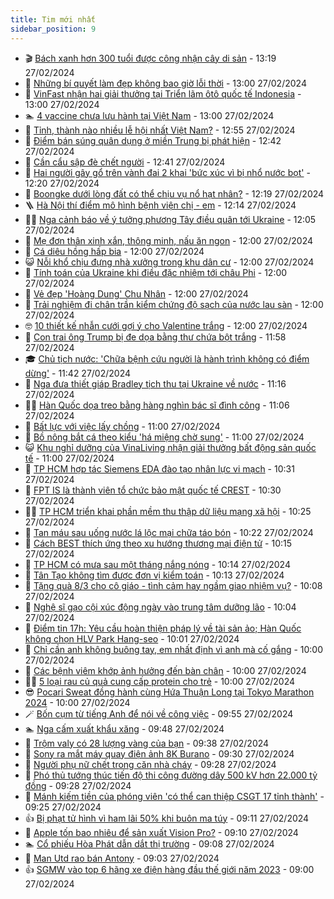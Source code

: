 ```yaml
---
title: Tim mới nhất
sidebar_position: 9
---
```


<!-- vnexpress-tin-moi-nhat:START -->
- 🎬 [Bách xanh hơn 300 tuổi được công nhận cây di sản](https://vnexpress.net/bach-xanh-hon-300-tuoi-duoc-cong-nhan-cay-di-san-4715982.html) - 13:19 27/02/2024
- 🐎 [Những bí quyết làm đẹp không bao giờ lỗi thời](https://vnexpress.net/nhung-bi-quyet-lam-dep-khong-bao-gio-loi-thoi-4715961.html) - 13:00 27/02/2024
- 🦍 [VinFast nhận hai giải thưởng tại Triển lãm ôtô quốc tế Indonesia](https://vnexpress.net/vinfast-nhan-hai-giai-thuong-tai-trien-lam-oto-quoc-te-indonesia-4716025.html) - 13:00 27/02/2024
- 🏊 [4 vaccine chưa lưu hành tại Việt Nam](https://vnexpress.net/4-vaccine-chua-luu-hanh-tai-viet-nam-4715909.html) - 13:00 27/02/2024
- 🎊 [Tỉnh, thành nào nhiều lễ hội nhất Việt Nam?](https://vnexpress.net/tinh-thanh-nao-nhieu-le-hoi-nhat-viet-nam-4715881.html) - 12:55 27/02/2024
- 🎃 [Điểm bán súng quân dụng ở miền Trung bị phát hiện](https://vnexpress.net/diem-ban-vu-khi-o-mien-trung-bi-phat-hien-4716021.html) - 12:42 27/02/2024
- 🧰 [Cần cẩu sập đè chết người](https://vnexpress.net/can-cau-sap-de-chet-nguoi-4716026.html) - 12:41 27/02/2024
- 🔭 [Hai người gây gổ trên vành đai 2 khai &#39;bức xúc vì bị nhổ nước bọt&#39;](https://vnexpress.net/hai-nguoi-gay-go-tren-vanh-dai-2-khai-buc-xuc-vi-bi-nho-nuoc-bot-4716023.html) - 12:20 27/02/2024
- 🫶 [Boongke dưới lòng đất có thể chịu vụ nổ hạt nhân?](https://vnexpress.net/boongke-duoi-long-dat-co-the-chiu-vu-no-hat-nhan-4715943.html) - 12:19 27/02/2024
- 🪜 [Hà Nội thí điểm mô hình bệnh viện chị - em](https://vnexpress.net/ha-noi-thi-diem-mo-hinh-benh-vien-chi-em-4715988.html) - 12:14 27/02/2024
- 👨‍🏫 [Nga cảnh báo về ý tưởng phương Tây điều quân tới Ukraine](https://vnexpress.net/nga-canh-bao-ve-y-tuong-phuong-tay-dieu-quan-toi-ukraine-4716019.html) - 12:05 27/02/2024
- 🎊 [Mẹ đơn thân xinh xắn, thông minh, nấu ăn ngon](https://vnexpress.net/me-don-than-xinh-xan-thong-minh-nau-an-ngon-4715967.html) - 12:00 27/02/2024
- 🎊 [Cá diêu hồng hấp bia](https://vnexpress.net/ca-dieu-hong-hap-bia-4715868.html) - 12:00 27/02/2024
- 😺 [Nỗi khổ chịu đựng nhà xưởng trong khu dân cư](https://vnexpress.net/noi-kho-chiu-dung-nha-xuong-trong-khu-dan-cu-4715726.html) - 12:00 27/02/2024
- 🐘 [Tính toán của Ukraine khi điều đặc nhiệm tới châu Phi](https://vnexpress.net/tinh-toan-cua-ukraine-khi-dieu-dac-nhiem-toi-chau-phi-4715680.html) - 12:00 27/02/2024
- 🌁 [Vẻ đẹp &#39;Hoàng Dung&#39; Chu Nhân](https://vnexpress.net/ve-dep-hoang-dung-chu-nhan-4715509.html) - 12:00 27/02/2024
- 🐲 [Trải nghiệm đi chân trần kiểm chứng độ sạch của nước lau sàn](https://vnexpress.net/trai-nghiem-di-chan-tran-kiem-chung-do-sach-cua-nuoc-lau-san-4715865.html) - 12:00 27/02/2024
- 🤓 [10 thiết kế nhẫn cưới gợi ý cho Valentine trắng](https://vnexpress.net/10-thiet-ke-nhan-cuoi-goi-y-cho-valentine-trang-4715482.html) - 12:00 27/02/2024
- 💪 [Con trai ông Trump bị đe dọa bằng thư chứa bột trắng](https://vnexpress.net/con-trai-ong-trump-bi-de-doa-bang-thu-chua-bot-trang-4715956.html) - 11:58 27/02/2024
- 🎓 [Chủ tịch nước: &#39;Chữa bệnh cứu người là hành trình không có điểm dừng&#39;](https://vnexpress.net/chu-tich-nuoc-chua-benh-cuu-nguoi-la-hanh-trinh-khong-co-diem-dung-4716007.html) - 11:42 27/02/2024
- 🫣 [Nga đưa thiết giáp Bradley tịch thu tại Ukraine về nước](https://vnexpress.net/nga-dua-thiet-giap-bradley-tich-thu-tai-ukraine-ve-nuoc-4715874.html) - 11:16 27/02/2024
- 🧑‍💻 [Hàn Quốc dọa treo bằng hàng nghìn bác sĩ đình công](https://vnexpress.net/han-quoc-doa-treo-bang-hang-nghin-bac-si-dinh-cong-4715951.html) - 11:06 27/02/2024
- 🐲 [Bất lực với việc lấy chồng](https://vnexpress.net/bat-luc-voi-viec-lay-chong-4715792.html) - 11:00 27/02/2024
- 🌝 [Bồ nông bắt cá theo kiểu &#39;há miệng chờ sung&#39;](https://vnexpress.net/bo-nong-bat-ca-theo-kieu-ha-mieng-cho-sung-4715458.html) - 11:00 27/02/2024
- 😺 [Khu nghỉ dưỡng của VinaLiving nhận giải thưởng bất động sản quốc tế](https://vnexpress.net/khu-nghi-duong-cua-vinaliving-nhan-giai-thuong-bat-dong-san-quoc-te-4715950.html) - 11:00 27/02/2024
- 🐎 [TP HCM hợp tác Siemens EDA đào tạo nhân lực vi mạch](https://vnexpress.net/tp-hcm-hop-tac-siemens-eda-dao-tao-nhan-luc-vi-mach-4715834.html) - 10:31 27/02/2024
- 🎡 [FPT IS là thành viên tổ chức bảo mật quốc tế CREST](https://vnexpress.net/fpt-is-la-thanh-vien-to-chuc-bao-mat-quoc-te-crest-4715841.html) - 10:30 27/02/2024
- 👨‍🏫 [TP HCM triển khai phần mềm thu thập dữ liệu mạng xã hội](https://vnexpress.net/tp-hcm-trien-khai-phan-mem-thu-thap-du-lieu-mang-xa-hoi-4715981.html) - 10:25 27/02/2024
- 🦆 [Tan máu sau uống nước lá lộc mại chữa táo bón](https://vnexpress.net/tan-mau-sau-uong-nuoc-la-loc-mai-chua-tao-bon-4715859.html) - 10:22 27/02/2024
- 🚦 [Cách BEST thích ứng theo xu hướng thương mại điện tử](https://vnexpress.net/cach-best-thich-ung-theo-xu-huong-thuong-mai-dien-tu-4715973.html) - 10:15 27/02/2024
- 💫 [TP HCM có mưa sau một tháng nắng nóng](https://vnexpress.net/tp-hcm-co-mua-sau-mot-thang-nang-nong-4715986.html) - 10:14 27/02/2024
- 🎉 [Tân Tạo không tìm được đơn vị kiểm toán](https://vnexpress.net/tan-tao-khong-tim-duoc-don-vi-kiem-toan-4715894.html) - 10:13 27/02/2024
- 🌋 [Tặng quà 8/3 cho cô giáo - tình cảm hay ngầm giao nhiệm vụ?](https://vnexpress.net/tang-qua-8-3-cho-co-giao-tinh-cam-hay-ngam-giao-nhiem-vu-4715701.html) - 10:08 27/02/2024
- 🤖 [Nghệ sĩ gạo cội xúc động ngày vào trung tâm dưỡng lão](https://vnexpress.net/nghe-si-gao-coi-xuc-dong-ngay-vao-trung-tam-duong-lao-4715787.html) - 10:04 27/02/2024
- 🦏 [Điểm tin 17h: Yêu cầu hoàn thiện pháp lý về tài sản ảo; Hàn Quốc không chọn HLV Park Hang-seo](https://vnexpress.net/diem-tin-17h-yeu-cau-hoan-thien-phap-ly-ve-tai-san-ao-han-quoc-khong-chon-hlv-park-hang-seo-4715979.html) - 10:01 27/02/2024
- 🦩 [Chỉ cần anh không buông tay, em nhất định vì anh mà cố gắng](https://vnexpress.net/chi-can-anh-khong-buong-tay-em-nhat-dinh-vi-anh-ma-co-gang-4715965.html) - 10:00 27/02/2024
- 👺 [Các bệnh viêm khớp ảnh hưởng đến bàn chân](https://vnexpress.net/cac-benh-viem-khop-anh-huong-den-ban-chan-4715904.html) - 10:00 27/02/2024
- 🧑‍🏫 [5 loại rau củ quả cung cấp protein cho trẻ](https://vnexpress.net/5-loai-rau-cu-qua-cung-cap-protein-cho-tre-4715780.html) - 10:00 27/02/2024
- 😎 [Pocari Sweat đồng hành cùng Hứa Thuận Long tại Tokyo Marathon 2024](https://vnexpress.net/pocari-sweat-dong-hanh-cung-hua-thuan-long-tai-tokyo-marathon-2024-4715741.html) - 10:00 27/02/2024
- 🪄 [Bốn cụm từ tiếng Anh để nói về công việc](https://vnexpress.net/bon-cum-tu-tieng-anh-de-noi-ve-cong-viec-4715974.html) - 09:55 27/02/2024
- 🏊 [Nga cấm xuất khẩu xăng](https://vnexpress.net/nga-cam-xuat-khau-xang-4715949.html) - 09:48 27/02/2024
- 💃 [Trộm valy có 28 lượng vàng của bạn](https://vnexpress.net/trom-valy-co-28-luong-vang-cua-ban-4715955.html) - 09:38 27/02/2024
- 🦆 [Sony ra mắt máy quay điện ảnh 8K Burano](https://vnexpress.net/sony-ra-mat-may-quay-dien-anh-8k-burano-4714710.html) - 09:30 27/02/2024
- 🎊 [Người phụ nữ chết trong căn nhà cháy](https://vnexpress.net/nguoi-phu-nu-chet-trong-can-nha-chay-4715948.html) - 09:28 27/02/2024
- 👺 [Phó thủ tướng thúc tiến độ thi công đường dây 500 kV hơn 22.000 tỷ đồng](https://vnexpress.net/pho-thu-tuong-thuc-tien-do-thi-cong-duong-day-500-kv-hon-22-000-ty-dong-4715897.html) - 09:28 27/02/2024
- 🎡 [Mánh kiếm tiền của phóng viên &#39;có thể can thiệp CSGT 17 tỉnh thành&#39;](https://vnexpress.net/manh-kiem-tien-cua-phong-vien-co-the-can-thiep-csgt-17-tinh-thanh-4715847.html) - 09:25 27/02/2024
- 👍 [Bị phạt tử hình vì ham lãi 50% khi buôn ma túy](https://vnexpress.net/bi-phat-tu-hinh-vi-ham-lai-50-khi-buon-ma-tuy-4715916.html) - 09:11 27/02/2024
- 🐎 [Apple tốn bao nhiêu để sản xuất Vision Pro?](https://vnexpress.net/apple-ton-bao-nhieu-de-san-xuat-vision-pro-4715624.html) - 09:10 27/02/2024
- 🏊 [Cổ phiếu Hòa Phát dẫn dắt thị trường](https://vnexpress.net/co-phieu-hoa-phat-dan-dat-thi-truong-4715939.html) - 09:08 27/02/2024
- 🦩 [Man Utd rao bán Antony](https://vnexpress.net/man-utd-rao-ban-antony-4715918.html) - 09:03 27/02/2024
- 👍 [SGMW vào top 6 hãng xe điện hàng đầu thế giới năm 2023](https://vnexpress.net/sgmw-vao-top-6-hang-xe-dien-hang-dau-the-gioi-nam-2023-4715935.html) - 09:00 27/02/2024<!-- vnexpress-tin-moi-nhat:END -->
